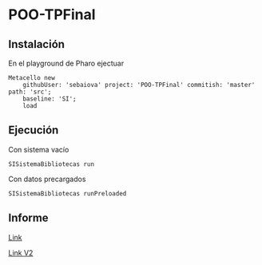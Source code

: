 # POO-TPFinal

## Instalación

En el playground de Pharo ejectuar

```
Metacello new
	githubUser: 'sebaiova' project: 'POO-TPFinal' commitish: 'master' path: 'src';
	baseline: 'SI';
	load
```

## Ejecución

Con sistema vacío
```
SISistemaBibliotecas run 
```
Con datos precargados
```
SISistemaBibliotecas runPreloaded
```

## Informe

[Link](https://drive.google.com/file/d/1_iJqCFgVzaf3MgpiyYQVjKa-V9gea4ZJ/view?usp=sharing)

[Link V2](https://drive.google.com/file/d/1q9iXlrkvZWmYhDFmroWABCVJc6JacCKV/view?usp=sharing)
